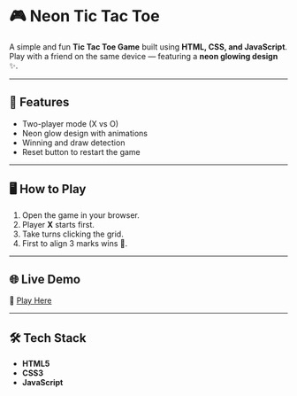 # 🎮 Neon Tic Tac Toe

A simple and fun **Tic Tac Toe Game** built using **HTML, CSS, and JavaScript**.  
Play with a friend on the same device — featuring a **neon glowing design** ✨.

---

## 🚀 Features
- Two-player mode (X vs O)
- Neon glow design with animations
- Winning and draw detection
- Reset button to restart the game

---

## 🖥️ How to Play
1. Open the game in your browser.  
2. Player **X** starts first.  
3. Take turns clicking the grid.  
4. First to align 3 marks wins 🎉.  

---

## 🌐 Live Demo
🔗 [Play Here](https://YasolipsaBhoi.github.io/tic-tac-toe/)  

---

## 🛠️ Tech Stack
- **HTML5**  
- **CSS3**  
- **JavaScript**
